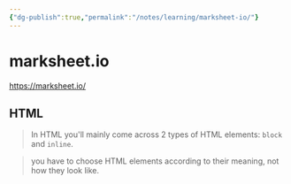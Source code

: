 ```yaml
---
{"dg-publish":true,"permalink":"/notes/learning/marksheet-io/"}
---
```


# marksheet.io

https://marksheet.io/

## HTML

> In HTML you'll mainly come across 2 types of HTML elements: `block` and `inline`.

> you have to choose HTML elements according to their meaning, not how they look like.

